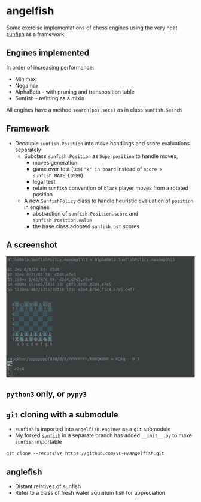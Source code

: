 # angelfish
Some exercise implementations of chess engines using the very neat [sunfish](https://github.com/thomasahle/sunfish) as a framework

## Engines implemented
In order of increasing performance:
* Minimax
* Negamax
* AlphaBeta - with pruning and transposition table
* Sunfish - refitting as a mixin

All engines have a method `search(pos,secs)` as in class `sunfish.Search`

## Framework
* Decouple `sunfish.Position` into move handlings and score evaluations separately
  - Subclass `sunfish.Position` as `Superposition` to handle moves,
    * moves generation
    * game over test (test `"k" in board` instead of `score > sunfish.MATE_LOWER`)
    * legal test
    * retain `sunfish` convention of `black` player moves from a rotated position
  - A new `SunfishPolicy` class to handle heuristic evaluation of `position` in engines
    * abstraction of `sunfish.Position.score` and `sunfish.Position.value`
    * the base class adopted `sunfish.pst` scores

## A screenshot
![screenshot](https://github.com/VC-H/angelfish/blob/master/screenshot.png?raw=true)

## `python3` only, or `pypy3`

## `git` cloning with a submodule
* `sunfish` is imported into `angelfish.engines` as a `git` submodule
* My forked [`sunfish`](https://github.com/VC-H/sunfish/tree/submodule) in a separate branch has added `__init__.py` to make `sunfish` importable 
```shell
git clone --recursive https://github.com/VC-H/angelfish.git
```

## anglefish
* Distant relatives of sunfish
* Refer to a class of fresh water aquarium fish for appreciation
